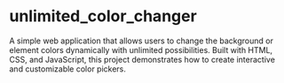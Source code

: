 # unlimited_color_changer
A simple web application that allows users to change the background or element colors dynamically with unlimited possibilities. Built with HTML, CSS, and JavaScript, this project demonstrates how to create interactive and customizable color pickers.
